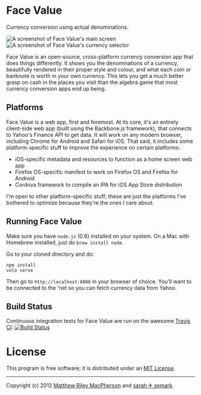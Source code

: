 # Face Value #

Currency conversion using actual denominations.

![A screenshot of Face Value's main screen](https://raw.github.com/tofumatt/face-value/master/screenshot-1.png) ![A screenshot of Face Value's currency selector](https://raw.github.com/tofumatt/face-value/master/screenshot-2.png)

Face Value is an open-source, cross-platform currency conversion app that does
things differently. It shows you the denominations of a currency, beautifully
rendered in their proper style and colour, and what each coin or banknote is
worth in your own currency. This lets you get a much better grasp on cash in
the places you visit than the algebra game that most currency conversion apps
end up being.

## Platforms ##

Face Value is a web app, first and foremost. At its core, it's an entirely
client-side web app (built using the Backbone.js framework), that connects
to Yahoo's Finance API to get data. It will work on any modern browser,
including Chrome for Android and Safari for iOS. That said, it includes some
platform-specific stuff to improve the experience on certain platforms:

 * iOS-specific metadata and resources to function as a home screen web app
 * Firefox OS-specific manifest to work on Firefox OS and Firefox for Android
 * Cordova framework to compile an IPA for iOS App Store distribution

I'm open to other platform-specific stuff; these are just the platforms I've
bothered to optimize because they're the ones I care about.

## Running Face Value ##

Make sure you have `node.js` (0.8) installed on your system. On a Mac with
Homebrew installed, just do `brew install node`.

Go to your cloned directory and do:

    npm install
    volo serve

Then go to `http://localhost:8008` in your browser of choice. You'll want to
be connected to the 'net so you can fetch currency data from Yahoo.

## Build Status ##

Continuous integration tests for Face Value are run on the awesome
[Travis CI](http://travis-ci.org): [![Build Status](https://secure.travis-ci.org/tofumatt/face-value.png?branch=master)](http://travis-ci.org/tofumatt/face-value)

# License #

This program is free software; it is distributed under an [MIT License](http://github.com/tofumatt/face-value/blob/master/LICENSE.txt).

---

Copyright (c) 2012 [Matthew Riley MacPherson](http://lonelyvegan.com) and
[sarah ✈ semark](http://triggersandsparks.com).
